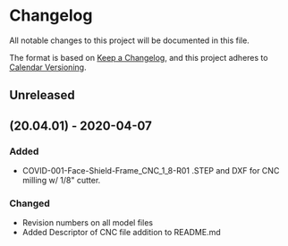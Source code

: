 # Changelog

All notable changes to this project will be documented in this file.

The format is based on [Keep a Changelog](https://keepachangelog.com/en/1.0.0/),
and this project adheres to [Calendar Versioning](https://calver.org/).

## Unreleased

## (20.04.01) - 2020-04-07

### Added

- COVID-001-Face-Shield-Frame_CNC_1_8-R01 .STEP and DXF for CNC milling w/ 1/8" cutter.

### Changed

- Revision numbers on all model files
- Added Descriptor of CNC file addition to README.md

